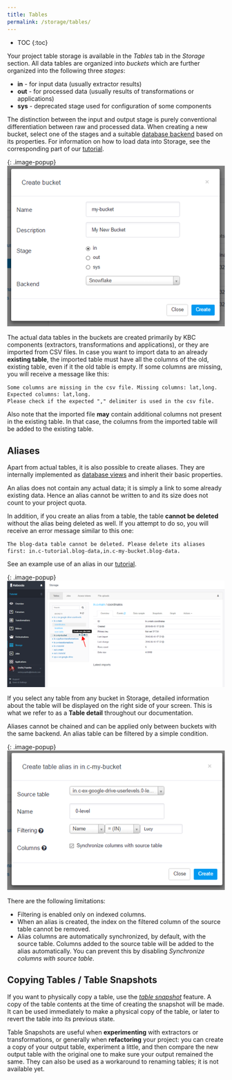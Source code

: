 ```yaml
---
title: Tables
permalink: /storage/tables/
---
```


* TOC
{:toc}

Your project table storage is available in the *Tables* tab in the *Storage* section. All data tables are organized into
*buckets* which are further organized into the following three *stages*:

- **in** - for input data (usually extractor results)
- **out** - for processed data (usually results of transformations or applications)
- **sys** - deprecated stage used for configuration of some components

The distinction between the input and output stage is purely conventional differentiation between raw and processed data.
When creating a new bucket, select one of the stages and a suitable [database backend](/storage/#backends) based on its properties.
For information on how to load data into Storage, see the corresponding part of our [tutorial](/overview/tutorial/load/).

{: .image-popup}
![Screenshot - Create bucket](/storage/tables/create-bucket.png)

The actual data tables in the buckets are created primarily by KBC components (extractors, transformations and applications),
or they are imported from CSV files. In case you want to import data to an already **existing table**,
the imported table must have all the columns of the old, existing table, even if it the old table is empty.
If some columns are missing, you will receive a message like this:

    Some columns are missing in the csv file. Missing columns: lat,long. Expected columns: lat,long.
    Please check if the expected "," delimiter is used in the csv file.

Also note that the imported file **may** contain additional columns not present in the existing
table. In that case, the columns from the imported table will be added to the existing table.

## Aliases
Apart from actual tables, it is also possible to create aliases. They are internally implemented
as [database views](https://en.wikipedia.org/wiki/View_(SQL)) and inherit their basic properties.

An alias does not contain any actual data; it is simply a link to some already existing data.
Hence an alias cannot be written to and its size does not count to your project quota.

In addition, if you create an alias from a table, the table **cannot be deleted** without the alias being deleted as well.
If you attempt to do so, you will receive an error message similar to this one:

    The blog-data table cannot be deleted. Please delete its aliases first: in.c-tutorial.blog-data,in.c-my-bucket.blog-data.

See an example use of an alias in our [tutorial](/overview/tutorial/load/googledrive/#aftermath).

{: .image-popup}
![Screenshot - Create alias](/storage/tables/create-alias.png)

If you select any table from any bucket in Storage, detailed information about the table will be displayed on the right side of your screen.
This is what we refer to as a **Table detail** throughout our documentation.

Aliases cannot be chained and can be applied only between buckets with the same backend.
An alias table can be filtered by a simple condition.

{: .image-popup}
![Screenshot - Create Simple alias](/storage/tables/create-simple-alias.png)

There are the following limitations:

- Filtering is enabled only on indexed columns.
- When an alias is created, the index on the filtered column of the source table cannot be removed.
- Alias columns are automatically synchronized, by default, with the source table. Columns added to the source table will be added to the alias automatically.
You can prevent this by disabling *Synchronize columns with source table*.

## Copying Tables / Table Snapshots
If you want to physically copy a table, use the [*table snapshot*](/overview/tutorial/management/#table-snapshots) feature.
A copy of the table contents at the time of creating the snapshot will be made.
It can be used immediately to make a physical copy of the table, or later to revert the table into its previous state.

Table Snapshots are useful when **experimenting** with extractors or transformations, or generally when **refactoring** your project:
you can create a copy of your output table, experiment a little, and then compare the new output table with the original one to make sure your output remained the same.
They can also be used as a workaround to renaming tables; it is not available yet.
